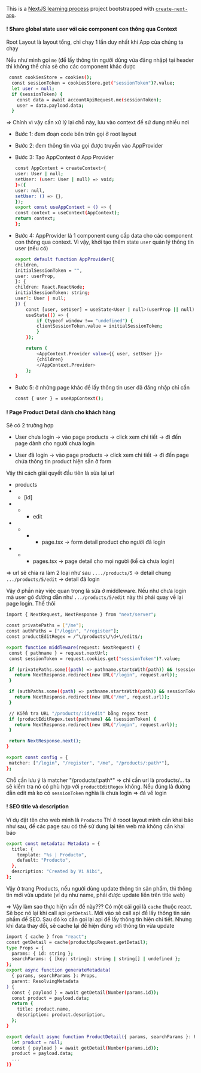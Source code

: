 This is a [NextJS learning process](https://github.com/nntvi/nextjs2024) project bootstrapped with [`create-next-app`](https://github.com/nntvi/nextjs2024).

#### ! Share global state user với các component con thông qua Context

Root Layout là layout tổng, chỉ chạy 1 lần duy nhất khi App của chúng ta chạy

Nếu như mình gọi `me` (để lấy thông tin người dùng vừa đăng nhập) tại header thì không thể chia sẻ cho các component khác được

```bash
 const cookiesStore = cookies();
  const sessionToken = cookiesStore.get("sessionToken")?.value;
  let user = null;
  if (sessionToken) {
    const data = await accountApiRequest.me(sessionToken);
    user = data.payload.data;
  }
```

=> Chính vì vậy cần xử lý lại chỗ này, lưu vào context để sử dụng nhiều nơi

- Bước 1: đem đoạn code bên trên gọi ở root layout
- Bước 2: đem thông tin vừa gọi được truyền vào AppProvider
- Bước 3: Tạo AppContext ở App Provider

  ```bash
  const AppContext = createContext<{
  user: User | null;
  setUser: (user: User | null) => void;
  }>({
  user: null,
  setUser: () => {},
  });
  export const useAppContext = () => {
  const context = useContext(AppContext);
  return context;
  };
  ```

- Bước 4: AppProvider là 1 component cung cấp data cho các component con thông qua context. Vì vậy, khởi tạo thêm state `user` quản lý thông tin user (nếu có)

  ```bash
  export default function AppProvider({
  children,
  initialSessionToken = "",
  user: userProp,
  }: {
  children: React.ReactNode;
  initialSessionToken: string;
  user?: User | null;
  }) {
      const [user, setUser] = useState<User | null>(userProp || null);
      useState(() => {
          if (typeof window !== "undefined") {
          clientSessionToken.value = initialSessionToken;
          }
      });

      return (
          <AppContext.Provider value={{ user, setUser }}>
          {children}
          </AppContext.Provider>
      );
  }
  ```

- Bước 5: ở những page khác để lấy thông tin user đã đăng nhập chỉ cần
  ```bash
  const { user } = useAppContext();
  ```

#### ! Page Product Detail dành cho khách hàng

Sẽ có 2 trường hợp

- User chưa login -> vào page products -> click xem chi tiết -> đi đến page dành cho người chưa login

- User đã login -> vào page products -> click xem chi tiết -> đi đến page chứa thông tin product hiện sẵn ở form

Vậy thì cách giải quyết đầu tiên là sửa lại url

- products
- - [id]
- - - edit
- - - - page.tsx -> form detail product cho người đã login
- - - pages.tsx -> page detail cho mọi người (kể cả chưa login)

=> url sẽ chia ra làm 2 loại như sau
`..../products/5` -> detail chung
`.../products/5/edit` -> detail đã login

Vậy ở phần này việc quan trọng là sửa ở middleware. Nếu như chưa login mà user gõ đường dẫn như `.../products/5/edit` này thì phải quay về lại page login. Thế thôi

```bash
import { NextRequest, NextResponse } from "next/server";

const privatePaths = ["/me"];
const authPaths = ["/login", "/register"];
const productEditRegex = /^\/products\/\d+\/edit$/;

export function middleware(request: NextRequest) {
 const { pathname } = request.nextUrl;
 const sessionToken = request.cookies.get("sessionToken")?.value;

 if (privatePaths.some((path) => pathname.startsWith(path)) && !sessionToken) {
   return NextResponse.redirect(new URL("/login", request.url));
 }

 if (authPaths.some((path) => pathname.startsWith(path)) && sessionToken) {
   return NextResponse.redirect(new URL("/me", request.url));
 }

 // Kiểm tra URL "/products/:id/edit" bằng regex test
 if (productEditRegex.test(pathname) && !sessionToken) {
   return NextResponse.redirect(new URL("/login", request.url));
 }

 return NextResponse.next();
}

export const config = {
 matcher: ["/login", "/register", "/me", "/products/:path*"],
};
```

Chỗ cần lưu ý là matcher "/products/:path\*" => chỉ cần url là products/... ta sẽ kiểm tra nó có phù hợp với `productEditRegex` không. Nếu đúng là đường dẫn edit mà ko có `sessionToken` nghĩa là chưa login => đá về login

#### ! SEO title và description

Ví dụ đặt tên cho web mình là `Producto`
Thì ở rooot layout mình cần khai báo như sau, để các page sau có thể sử dụng lại tên web mà không cần khai báo

```bash
export const metadata: Metadata = {
  title: {
    template: "%s | Producto",
    default: "Producto",
  },
  description: "Created by Vi Aibi",
};
```

Vậy ở trang Products, nếu người dùng update thông tin sản phẩm, thì thông tin mới vừa update (ví dụ như name, phải được update liền trên title web)

=> Vậy làm sao thực hiện vấn đề này???
Có một cái gọi là `cache` thuộc react. Sẽ bọc nó lại khi call api `getDetail`. Mới vào sẽ call api để lấy thông tin sản phẩm để SEO. Sau đó ko cần gọi lại api để lấy thông tin hiện chi tiết. Nhưng khi đata thay đổi, sẽ cache lại để hiện đúng với thông tin vừa update

```bash
import { cache } from "react";
const getDetail = cache(productApiRequest.getDetail);
type Props = {
  params: { id: string };
  searchParams: { [key: string]: string | string[] | undefined };
};
export async function generateMetadata(
  { params, searchParams }: Props,
  parent: ResolvingMetadata
) {
  const { payload } = await getDetail(Number(params.id));
  const product = payload.data;
  return {
    title: product.name,
    description: product.description,
  };
}

export default async function ProductDetail({ params, searchParams }: Props) {
  let product = null;
  const { payload } = await getDetail(Number(params.id));
  product = payload.data;
  ...
)}
```
